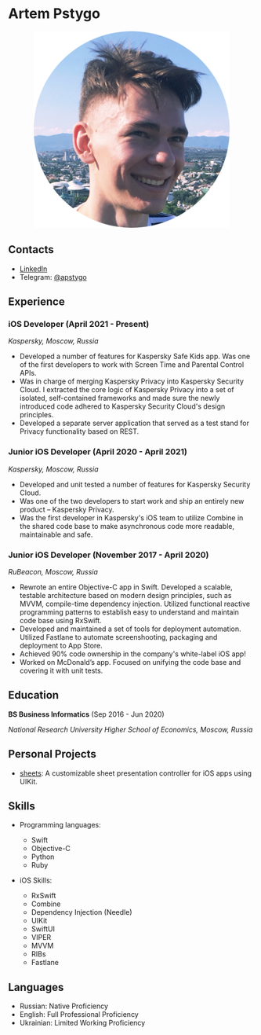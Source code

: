 # Artem Pstygo

<p align="center">
  <img width="400" src="Resources/profile-picture.png">
</p>

## Contacts

- [LinkedIn](https://linkedin.com/in/artyom-pstygo-a7a382188)
- Telegram: [@apstygo](https://t.me/apstygo)

## Experience

### iOS Developer (April 2021 - Present)

_Kaspersky, Moscow, Russia_

- Developed a number of features for Kaspersky Safe Kids app. Was one of the first developers to work with Screen Time and Parental Control APIs.
- Was in charge of merging Kaspersky Privacy into Kaspersky Security Cloud. I extracted the core logic of Kaspersky Privacy into a set of isolated, self-contained frameworks and made sure the newly introduced code adhered to Kaspersky Security Cloud's design principles.
- Developed a separate server application that served as a test stand for Privacy functionality based on REST.

### Junior iOS Developer (April 2020 - April 2021)

_Kaspersky, Moscow, Russia_

- Developed and unit tested a number of features for Kaspersky Security Cloud.
- Was one of the two developers to start work and ship an entirely new product – Kaspersky Privacy.
- Was the first developer in Kaspersky's iOS team to utilize Combine in the shared code base to make asynchronous code more
readable, maintainable and safe.

### Junior iOS Developer (November 2017 - April 2020)

_RuBeacon, Moscow, Russia_

- Rewrote an entire Objective-C app in Swift. Developed a scalable, testable architecture based on modern design principles, such as MVVM, compile-time dependency injection. Utilized functional reactive programming patterns to establish easy to understand and maintain code base using RxSwift.
- Developed and maintained a set of tools for deployment automation. Utilized Fastlane to automate screenshooting, packaging and deployment to App Store.
- Achieved 90% code ownership in the company's white-label iOS app!
- Worked on McDonald’s app. Focused on unifying the code base and covering it with unit tests.

## Education

__BS Business Informatics__ (Sep 2016 - Jun 2020)

_National Research University Higher School of Economics, Moscow, Russia_

## Personal Projects

- [sheets](https://github.com/apstygo/sheets): A customizable sheet presentation controller for iOS apps using UIKit.

## Skills

- Programming languages:
  - Swift
  - Objective-C
  - Python
  - Ruby

- iOS Skills:
  - RxSwift
  - Combine
  - Dependency Injection (Needle)
  - UIKit
  - SwiftUI
  - VIPER
  - MVVM
  - RIBs
  - Fastlane
  
## Languages

- Russian: Native Proficiency
- English: Full Professional Proficiency
- Ukrainian: Limited Working Proficiency
